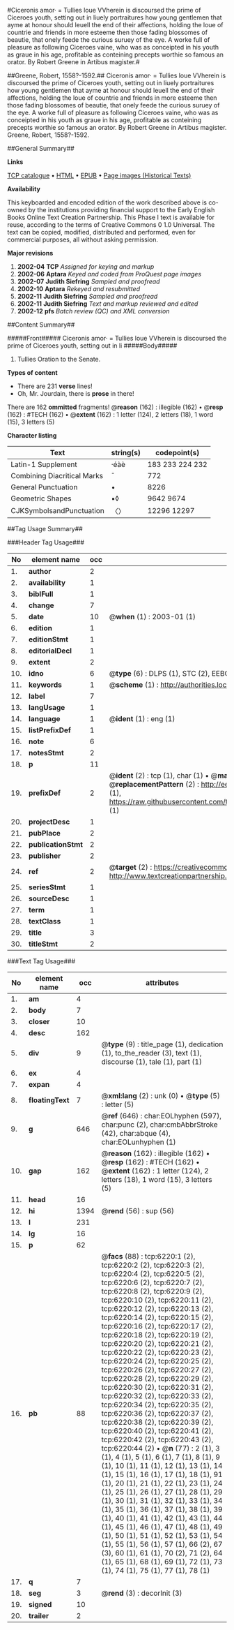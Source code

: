 #Ciceronis amor· = Tullies loue VVherein is discoursed the prime of Ciceroes youth, setting out in liuely portraitures how young gentlemen that ayme at honour should leuell the end of their affections, holding the loue of countrie and friends in more esteeme then those fading blossomes of beautie, that onely feede the curious suruey of the eye. A worke full of pleasure as following Ciceroes vaine, who was as conceipted in his youth as graue in his age, profitable as conteining precepts worthie so famous an orator. By Robert Greene in Artibus magister.#

##Greene, Robert, 1558?-1592.##
Ciceronis amor· = Tullies loue VVherein is discoursed the prime of Ciceroes youth, setting out in liuely portraitures how young gentlemen that ayme at honour should leuell the end of their affections, holding the loue of countrie and friends in more esteeme then those fading blossomes of beautie, that onely feede the curious suruey of the eye. A worke full of pleasure as following Ciceroes vaine, who was as conceipted in his youth as graue in his age, profitable as conteining precepts worthie so famous an orator. By Robert Greene in Artibus magister.
Greene, Robert, 1558?-1592.

##General Summary##

**Links**

[TCP catalogue](http://www.ota.ox.ac.uk/tcp/)  • 
[HTML](http://tei.it.ox.ac.uk/tcp/Texts-HTML/free/A02/A02080.html)  • 
[EPUB](http://tei.it.ox.ac.uk/tcp/Texts-EPUB/free/A02/A02080.epub) • 
[Page images (Historical Texts)](https://data.historicaltexts.jisc.ac.uk/view?pubId=eebo-99841622e&pageId=eebo-99841622e-6220-1)

**Availability**

This keyboarded and encoded edition of the
	       work described above is co-owned by the institutions
	       providing financial support to the Early English Books
	       Online Text Creation Partnership. This Phase I text is
	       available for reuse, according to the terms of Creative
	       Commons 0 1.0 Universal. The text can be copied,
	       modified, distributed and performed, even for
	       commercial purposes, all without asking permission.

**Major revisions**

1. __2002-04__ __TCP__ *Assigned for keying and markup*
1. __2002-06__ __Aptara__ *Keyed and coded from ProQuest page images*
1. __2002-07__ __Judith Siefring__ *Sampled and proofread*
1. __2002-10__ __Aptara__ *Rekeyed and resubmitted*
1. __2002-11__ __Judith Siefring__ *Sampled and proofread*
1. __2002-11__ __Judith Siefring__ *Text and markup reviewed and edited*
1. __2002-12__ __pfs__ *Batch review (QC) and XML conversion*

##Content Summary##

#####Front#####
Ciceronis amor· = Tullies loue VVherein is discoursed the prime of Ciceroes youth, setting out in li
#####Body#####

1. Tullies Oration to the Senate.

**Types of content**

  * There are 231 **verse** lines!
  * Oh, Mr. Jourdain, there is **prose** in there!

There are 162 **ommitted** fragments! 
 @__reason__ (162) : illegible (162)  •  @__resp__ (162) : #TECH (162)  •  @__extent__ (162) : 1 letter (124), 2 letters (18), 1 word (15), 3 letters (5)

**Character listing**


|Text|string(s)|codepoint(s)|
|---|---|---|
|Latin-1 Supplement|·éàè|183 233 224 232|
|Combining             Diacritical Marks|̄|772|
|General Punctuation|•|8226|
|Geometric Shapes|▪◊|9642 9674|
|CJKSymbolsandPunctuation|〈〉|12296 12297|

##Tag Usage Summary##

###Header Tag Usage###

|No|element name|occ|attributes|
|---|---|---|---|
|1.|__author__|2||
|2.|__availability__|1||
|3.|__biblFull__|1||
|4.|__change__|7||
|5.|__date__|10| @__when__ (1) : 2003-01 (1)|
|6.|__edition__|1||
|7.|__editionStmt__|1||
|8.|__editorialDecl__|1||
|9.|__extent__|2||
|10.|__idno__|6| @__type__ (6) : DLPS (1), STC (2), EEBO-CITATION (1), PROQUEST (1), VID (1)|
|11.|__keywords__|1| @__scheme__ (1) : http://authorities.loc.gov/ (1)|
|12.|__label__|7||
|13.|__langUsage__|1||
|14.|__language__|1| @__ident__ (1) : eng (1)|
|15.|__listPrefixDef__|1||
|16.|__note__|6||
|17.|__notesStmt__|2||
|18.|__p__|11||
|19.|__prefixDef__|2| @__ident__ (2) : tcp (1), char (1)  •  @__matchPattern__ (2) : ([0-9\-]+):([0-9IVX]+) (1), (.+) (1)  •  @__replacementPattern__ (2) : http://eebo.chadwyck.com/downloadtiff?vid=$1&page=$2 (1), https://raw.githubusercontent.com/textcreationpartnership/Texts/master/tcpchars.xml#$1 (1)|
|20.|__projectDesc__|1||
|21.|__pubPlace__|2||
|22.|__publicationStmt__|2||
|23.|__publisher__|2||
|24.|__ref__|2| @__target__ (2) : https://creativecommons.org/publicdomain/zero/1.0/ (1), http://www.textcreationpartnership.org/docs/. (1)|
|25.|__seriesStmt__|1||
|26.|__sourceDesc__|1||
|27.|__term__|1||
|28.|__textClass__|1||
|29.|__title__|3||
|30.|__titleStmt__|2||


###Text Tag Usage###

|No|element name|occ|attributes|
|---|---|---|---|
|1.|__am__|4||
|2.|__body__|7||
|3.|__closer__|10||
|4.|__desc__|162||
|5.|__div__|9| @__type__ (9) : title_page (1), dedication (1), to_the_reader (3), text (1), discourse (1), tale (1), part (1)|
|6.|__ex__|4||
|7.|__expan__|4||
|8.|__floatingText__|7| @__xml:lang__ (2) : unk (0)  •  @__type__ (5) : letter (5)|
|9.|__g__|646| @__ref__ (646) : char:EOLhyphen (597), char:punc (2), char:cmbAbbrStroke (42), char:abque (4), char:EOLunhyphen (1)|
|10.|__gap__|162| @__reason__ (162) : illegible (162)  •  @__resp__ (162) : #TECH (162)  •  @__extent__ (162) : 1 letter (124), 2 letters (18), 1 word (15), 3 letters (5)|
|11.|__head__|16||
|12.|__hi__|1394| @__rend__ (56) : sup (56)|
|13.|__l__|231||
|14.|__lg__|16||
|15.|__p__|62||
|16.|__pb__|88| @__facs__ (88) : tcp:6220:1 (2), tcp:6220:2 (2), tcp:6220:3 (2), tcp:6220:4 (2), tcp:6220:5 (2), tcp:6220:6 (2), tcp:6220:7 (2), tcp:6220:8 (2), tcp:6220:9 (2), tcp:6220:10 (2), tcp:6220:11 (2), tcp:6220:12 (2), tcp:6220:13 (2), tcp:6220:14 (2), tcp:6220:15 (2), tcp:6220:16 (2), tcp:6220:17 (2), tcp:6220:18 (2), tcp:6220:19 (2), tcp:6220:20 (2), tcp:6220:21 (2), tcp:6220:22 (2), tcp:6220:23 (2), tcp:6220:24 (2), tcp:6220:25 (2), tcp:6220:26 (2), tcp:6220:27 (2), tcp:6220:28 (2), tcp:6220:29 (2), tcp:6220:30 (2), tcp:6220:31 (2), tcp:6220:32 (2), tcp:6220:33 (2), tcp:6220:34 (2), tcp:6220:35 (2), tcp:6220:36 (2), tcp:6220:37 (2), tcp:6220:38 (2), tcp:6220:39 (2), tcp:6220:40 (2), tcp:6220:41 (2), tcp:6220:42 (2), tcp:6220:43 (2), tcp:6220:44 (2)  •  @__n__ (77) : 2 (1), 3 (1), 4 (1), 5 (1), 6 (1), 7 (1), 8 (1), 9 (1), 10 (1), 11 (1), 12 (1), 13 (1), 14 (1), 15 (1), 16 (1), 17 (1), 18 (1), 91 (1), 20 (1), 21 (1), 22 (1), 23 (1), 24 (1), 25 (1), 26 (1), 27 (1), 28 (1), 29 (1), 30 (1), 31 (1), 32 (1), 33 (1), 34 (1), 35 (1), 36 (1), 37 (1), 38 (1), 39 (1), 40 (1), 41 (1), 42 (1), 43 (1), 44 (1), 45 (1), 46 (1), 47 (1), 48 (1), 49 (1), 50 (1), 51 (1), 52 (1), 53 (1), 54 (1), 55 (1), 56 (1), 57 (1), 66 (2), 67 (3), 60 (1), 61 (1), 70 (2), 71 (2), 64 (1), 65 (1), 68 (1), 69 (1), 72 (1), 73 (1), 74 (1), 75 (1), 77 (1), 78 (1)|
|17.|__q__|7||
|18.|__seg__|3| @__rend__ (3) : decorInit (3)|
|19.|__signed__|10||
|20.|__trailer__|2||

